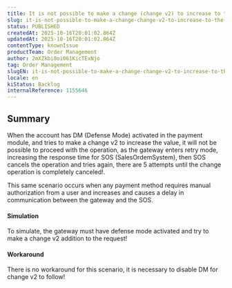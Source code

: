```yaml
---
title: It is not possible to make a change (change v2) to increase to the order if the account has Defense Mode active in payments or any other payment!
slug: it-is-not-possible-to-make-a-change-change-v2-to-increase-to-the-order-if-the-account-has-defense-mode-active-in-payments-or-any-other-payment
status: PUBLISHED
createdAt: 2025-10-16T20:01:02.864Z
updatedAt: 2025-10-16T20:01:02.864Z
contentType: knownIssue
productTeam: Order Management
author: 2mXZkbi0oi061KicTExNjo
tag: Order Management
slugEN: it-is-not-possible-to-make-a-change-change-v2-to-increase-to-the-order-if-the-account-has-defense-mode-active-in-payments-or-any-other-payment
locale: en
kiStatus: Backlog
internalReference: 1155646
---
```


## Summary


When the account has DM (Defense Mode) activated in the payment module, and tries to make a change v2 to increase the value, it will not be possible to proceed with the operation, as the gateway enters retry mode, increasing the response time for SOS (SalesOrdemSystem), then SOS cancels the operation and tries again, there are 5 attempts until the change operation is completely canceled!.

This same scenario occurs when any payment method requires manual authorization from a user and increases and causes a delay in communication between the gateway and the SOS.


#### Simulation


To simulate, the gateway must have defense mode activated and try to make a change v2 addition to the request!


#### Workaround


There is no workaround for this scenario, it is necessary to disable DM for change v2 to follow!



